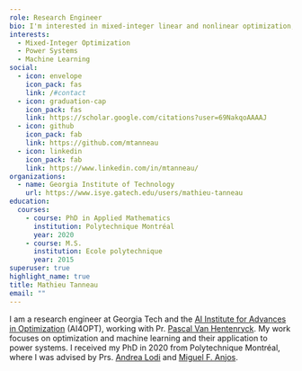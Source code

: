 ```yaml
---
role: Research Engineer
bio: I'm interested in mixed-integer linear and nonlinear optimization, power systems, and the integration of machine-learning techniques in optimization algorithms.
interests:
  - Mixed-Integer Optimization
  - Power Systems
  - Machine Learning
social:
  - icon: envelope
    icon_pack: fas
    link: /#contact
  - icon: graduation-cap
    icon_pack: fas
    link: https://scholar.google.com/citations?user=69NakqoAAAAJ
  - icon: github
    icon_pack: fab
    link: https://github.com/mtanneau
  - icon: linkedin
    icon_pack: fab
    link: https://www.linkedin.com/in/mtanneau/
organizations:
  - name: Georgia Institute of Technology
    url: https://www.isye.gatech.edu/users/mathieu-tanneau
education:
  courses:
    - course: PhD in Applied Mathematics
      institution: Polytechnique Montréal
      year: 2020
    - course: M.S.
      institution: Ecole polytechnique
      year: 2015
superuser: true
highlight_name: true
title: Mathieu Tanneau
email: ""
---
```


I am a research engineer at Georgia Tech and the [AI Institute for Advances in Optimization](https://ai4opt.org) (AI4OPT), working with Pr. [Pascal Van Hentenryck](https://sites.gatech.edu/pascal-van-hentenryck/).
My work focuses on optimization and machine learning and their application to power systems.
I received my PhD in 2020 from Polytechnique Montréal, where I was advised by Prs. [Andrea Lodi](https://www.tech.cornell.edu/people/andrea-lodi/) and [Miguel F. Anjos](https://www.maths.ed.ac.uk/school-of-mathematics/people/a-z?person=717).

<!-- {{< icon name="download" pack="fas" >}} Download my {{< staticref "uploads/demo_resume.pdf" "newtab" >}}resumé{{< /staticref >}}. -->
